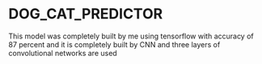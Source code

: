 
# DOG_CAT_PREDICTOR

This model was completely built by me using tensorflow with accuracy of 
87 percent and it is completely built by CNN and three layers of convolutional networks are used 




